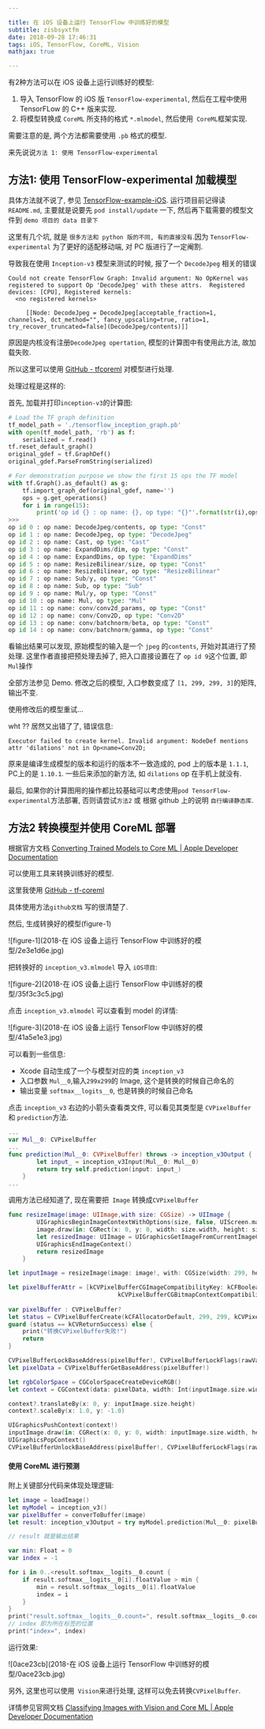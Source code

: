 ```yaml
---

title: 在 iOS 设备上运行 TensorFlow 中训练好的模型
subtitle: zisbsyxtfm
date: 2018-09-28 17:46:31
tags: iOS, TensorFlow, CoreML, Vision
mathjax: true

---
```


<!-- 在 iOS 设备上运行 TensorFlow 中训练好的模型 -->

有2种方法可以在 iOS 设备上运行训练好的模型:

1. 导入 TensorFlow 的 iOS 版 `TensorFlow-experimental`, 然后在工程中使用 TensorFLow 的 C++ 版来实现.
2. 将模型转换成 `CoreML` 所支持的格式 `*.mlmodel`, 然后使用` CoreML`框架实现.

需要注意的是, 两个方法都需要使用 `.pb` 格式的模型. 

来先说说`方法 1: 使用 TensorFlow-experimental`

## 方法1: 使用 TensorFlow-experimental 加载模型

具体方法就不说了, 参见 [TensorFlow-example-iOS](https://github.com/tensorflow/tensorflow/tree/master/tensorflow/examples/ios). 运行项目前记得读 `README.md`, 主要就是说要先 `pod install/update` 一下, 然后再下载需要的模型文件到 `demo 项目的 data 目录下`


这里有几个坑, 就是 `很多方法和 python 版的不同, 有的直接没有`.因为 `TensorFlow-experimental` 为了更好的适配移动端, 对 PC 版进行了一定阉割.

导致我在使用 `Inception-v3` 模型来测试的时候, 报了一个 `DecodeJpeg` 相关的错误

```objc
Could not create TensorFlow Graph: Invalid argument: No OpKernel was registered to support Op 'DecodeJpeg' with these attrs.  Registered devices: [CPU], Registered kernels:
  <no registered kernels>

	 [[Node: DecodeJpeg = DecodeJpeg[acceptable_fraction=1, channels=3, dct_method="", fancy_upscaling=true, ratio=1, try_recover_truncated=false](DecodeJpeg/contents)]]
```

原因是内核没有注册`DecodeJpeg opertation`, 模型的计算图中有使用此方法, 故加载失败.

所以这里可以使用 [GitHub - tfcoreml](https://github.com/tf-coreml/tf-coreml) 对模型进行处理.

处理过程是这样的:

首先, 加载并打印`inception-v3`的计算图:

```python
# Load the TF graph definition
tf_model_path = './tensorflow_inception_graph.pb'
with open(tf_model_path, 'rb') as f:
    serialized = f.read()
tf.reset_default_graph()
original_gdef = tf.GraphDef()
original_gdef.ParseFromString(serialized)

# For demonstration purpose we show the first 15 ops the TF model
with tf.Graph().as_default() as g:
    tf.import_graph_def(original_gdef, name='')
    ops = g.get_operations()
    for i in range(15):
        print('op id {} : op name: {}, op type: "{}"'.format(str(i),ops[i].name, ops[i].type));
>>>
op id 0 : op name: DecodeJpeg/contents, op type: "Const"
op id 1 : op name: DecodeJpeg, op type: "DecodeJpeg"
op id 2 : op name: Cast, op type: "Cast"
op id 3 : op name: ExpandDims/dim, op type: "Const"
op id 4 : op name: ExpandDims, op type: "ExpandDims"
op id 5 : op name: ResizeBilinear/size, op type: "Const"
op id 6 : op name: ResizeBilinear, op type: "ResizeBilinear"
op id 7 : op name: Sub/y, op type: "Const"
op id 8 : op name: Sub, op type: "Sub"
op id 9 : op name: Mul/y, op type: "Const"
op id 10 : op name: Mul, op type: "Mul"
op id 11 : op name: conv/conv2d_params, op type: "Const"
op id 12 : op name: conv/Conv2D, op type: "Conv2D"
op id 13 : op name: conv/batchnorm/beta, op type: "Const"
op id 14 : op name: conv/batchnorm/gamma, op type: "Const"
```

看输出结果可以发现, 原始模型的输入是一个 `jpeg` 的`contents`, 开始对其进行了预处理. 这里作者直接把预处理去掉了, 把入口直接设置在了 `op id 9`这个位置, 即`Mul`操作

全部方法参见 Demo. 修改之后的模型, 入口参数变成了 `[1, 299, 299, 3]`的矩阵, 输出不变.

使用修改后的模型重试...

wht ??
居然又出错了了, 错误信息:

```objc
Executor failed to create kernel. Invalid argument: NodeDef mentions attr 'dilations' not in Op<name=Conv2D;
```

原来是编译生成模型的版本和运行的版本不一致造成的, pod 上的版本是 `1.1.1`,
PC上的是 `1.10.1`. 一些后来添加的新方法, 如 `dilations` op 在手机上就没有.  

最后, 如果你的计算图用的操作都比较基础可以考虑使用`pod TensorFlow-experimental`方法部署, 否则请尝试`方法2` 或 根据 github 上的说明 `自行编译静态库`.

## 方法2 转换模型并使用 CoreML 部署

根据官方文档 [Converting Trained Models to Core ML | Apple Developer Documentation](https://developer.apple.com/documentation/coreml/converting_trained_models_to_core_ml?language=objc)

可以使用工具来转换训练好的模型.

这里我使用 [GitHub - tf-coreml](https://github.com/tf-coreml/tf-coreml)

具体使用方法`github文档` 写的很清楚了.

然后, 生成转换好的模型(figure-1)

![figure-1](2018-在 iOS 设备上运行 TensorFlow 中训练好的模型/2e3e1d6e.jpg)

把转换好的 `inception_v3.mlmodel` 导入 `iOS项目`:

![figure-2](2018-在 iOS 设备上运行 TensorFlow 中训练好的模型/35f3c3c5.jpg)

点击 `inception_v3.mlmodel` 可以查看到 model 的详情:

![figure-3](2018-在 iOS 设备上运行 TensorFlow 中训练好的模型/41a5e1e3.jpg)

可以看到一些信息:

* Xcode 自动生成了一个与模型对应的类 `inception_v3`
* 入口参数 `Mul__0`,输入`299x299`的 Image, 这个是转换的时候自己命名的
* 输出变量 `softmax__logits__0`, 也是转换的时候自己命名

点击 `inception_v3` 右边的小箭头查看类文件, 可以看见其类型是 `CVPixelBuffer` 和 `prediction`方法.

```swift
...
var Mul__0: CVPixelBuffer
...
func prediction(Mul__0: CVPixelBuffer) throws -> inception_v3Output {
        let input_ = inception_v3Input(Mul__0: Mul__0)
        return try self.prediction(input: input_)
    }
...

```

调用方法已经知道了, 现在需要把` Image` 转换成`CVPixelBuffer`

```swift
func resizeImage(image: UIImage,with size: CGSize) -> UIImage {
        UIGraphicsBeginImageContextWithOptions(size, false, UIScreen.main.scale)
        image.draw(in: CGRect(x: 0, y: 0, width: size.width, height: size.height))
        let resizedImage: UIImage = UIGraphicsGetImageFromCurrentImageContext()!
        UIGraphicsEndImageContext()
        return resizedImage
    }
```

```swift
let inputImage = resizeImage(image: image!, with: CGSize(width: 299, height: 299))

let pixelBufferAttr = [kCVPixelBufferCGImageCompatibilityKey: kCFBooleanTrue,
                               kCVPixelBufferCGBitmapContextCompatibilityKey: kCFBooleanTrue] as CFDictionary
        
var pixelBuffer : CVPixelBuffer?
let status = CVPixelBufferCreate(kCFAllocatorDefault, 299, 299, kCVPixelFormatType_32ARGB, pixelBufferAttr, &pixelBuffer)
guard (status == kCVReturnSuccess) else {
    print("转换CVPixelBuffer失败!")
    return
}

CVPixelBufferLockBaseAddress(pixelBuffer!, CVPixelBufferLockFlags(rawValue: 0))
let pixelData = CVPixelBufferGetBaseAddress(pixelBuffer!)

let rgbColorSpace = CGColorSpaceCreateDeviceRGB()
let context = CGContext(data: pixelData, width: Int(inputImage.size.width), height: Int(inputImage.size.height), bitsPerComponent: 8, bytesPerRow: CVPixelBufferGetBytesPerRow(pixelBuffer!), space: rgbColorSpace, bitmapInfo: CGImageAlphaInfo.noneSkipFirst.rawValue)

context?.translateBy(x: 0, y: inputImage.size.height)
context?.scaleBy(x: 1.0, y: -1.0)

UIGraphicsPushContext(context!)
inputImage.draw(in: CGRect(x: 0, y: 0, width: inputImage.size.width, height: inputImage.size.height))
UIGraphicsPopContext()
CVPixelBufferUnlockBaseAddress(pixelBuffer!, CVPixelBufferLockFlags(rawValue: 0))
```

#### 使用 CoreML 进行预测

附上关键部分代码来体现处理逻辑:

```swift
let image = loadImage()
let myModel = inception_v3()
var pixelBuffer = converToBuffer(image)
let result: inception_v3Output = try myModel.prediction(Mul__0: pixelBuffer!) as inception_v3Output

// result 就是输出结果 

var min: Float = 0
var index = -1

for i in 0..<result.softmax__logits__0.count {
    if result.softmax__logits__0[i].floatValue > min {
        min = result.softmax__logits__0[i].floatValue
        index = i
    }
}
print("result.softmax__logits__0.count=", result.softmax__logits__0.count)
// index 即为所在标签的位置
print("index=", index)

```

运行效果:

![0ace23cb](2018-在 iOS 设备上运行 TensorFlow 中训练好的模型/0ace23cb.jpg)


另外, 这里也可以使用` Vision`来进行处理, 这样可以免去转换`CVPixelBuffer`.

详情参见官网文档 [Classifying Images with Vision and Core ML | Apple Developer Documentation](https://developer.apple.com/documentation/vision/classifying_images_with_vision_and_core_ml?language=objc)



